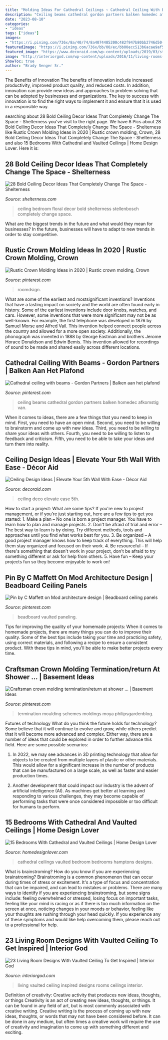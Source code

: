```yaml
---
title: "Molding Ideas For Cathedral Ceilings ~ Cathedral Ceiling With Beams"
description: "Ceiling beams cathedral gordon partners balken homedec afkomstig van"
date: "2023-08-10"
categories:
- "ideas"
tags: ["ideas"]
images:
- "https://i.pinimg.com/736x/8a/40/74/8a4074485200c482f947b80bb2746d50--crown-moldings-bathroom-crown-molding.jpg?b=t"
featuredImage: "https://i.pinimg.com/736x/bb/00/ec/bb00ecc513b6acae9af513899296bb8a.jpg"
featured_image: "https://www.decoraid.com/wp-content/uploads/2019/03/striped-ceiling-design-ideas-2019.jpg"
image: "http://interiorgod.com/wp-content/uploads/2016/11/living-rooms-with-vaulted-ceilings.jpg"
ShowToc: true
author: "Brady Senger Sr."
---
```



The Benefits of Innovation
The benefits of innovation include increased productivity, improved product quality, and reduced costs. In addition, innovation can provide new ideas and approaches to problem solving that can be adopted by businesses and organizations. The key to success with innovation is to find the right ways to implement it and ensure that it is used in a responsible way.

	

		
searching about 28 Bold Ceiling Decor Ideas That Completely Change The Space - Shelterness you've visit to the right page. We have 8 Pics about 28 Bold Ceiling Decor Ideas That Completely Change The Space - Shelterness like Rustic Crown Molding Ideas in 2020 | Rustic crown molding, Crown, 28 Bold Ceiling Decor Ideas That Completely Change The Space - Shelterness and also 15 Bedrooms With Cathedral and Vaulted Ceilings | Home Design Lover. Here it is:
		
    
## 28 Bold Ceiling Decor Ideas That Completely Change The Space - Shelterness

<img loading=lazy src="http://i.shelterness.com/2016/05/floral-bedroom-ceiling.jpg" onerror="this.onerror=null;this.src='https://tse1.mm.bing.net/th?id=OIP.eV9hKr1hNavq2dKUtxZm_AHaLG&amp;pid=15.1';" alt="28 Bold Ceiling Decor Ideas That Completely Change The Space - Shelterness">

_Source: shelterness.com_

>ceiling bedroom floral decor bold shelterness stellenbosch completely change space. 

	

What are the biggest trends in the future and what would they mean for businesses?
In the future, businesses will have to adapt to new trends in order to stay competitive.

    
## Rustic Crown Molding Ideas In 2020 | Rustic Crown Molding, Crown

<img loading=lazy src="https://i.pinimg.com/736x/bb/00/ec/bb00ecc513b6acae9af513899296bb8a.jpg" onerror="this.onerror=null;this.src='https://tse3.mm.bing.net/th?id=OIP.jyTN6g0IYUp4ZyksjiWU0gHaLH&amp;pid=15.1';" alt="Rustic Crown Molding Ideas in 2020 | Rustic crown molding, Crown">

_Source: pinterest.com_

>roomdsign. 

	

What are some of the earliest and mostsignificant inventions?
Inventions that have a lasting impact on society and the world are often found early in history. Some of the earliest inventions include door knobs, watches, and cars. However, some inventions that were more significant may not be as well-known. For example, the first telephone was developed in 1876 by Samuel Morse and Alfred Vail. This invention helped connect people across the country and allowed for a more open society. Additionally, the phonograph was invented in 1888 by George Eastman and brothers Jerome Horace Donaldson and Edwin Bemis. This invention allowed for recordings of sound to be made and shared easily across different locations.

    
## Cathedral Ceiling With Beams - Gordon Partners | Balken Aan Het Plafond

<img loading=lazy src="https://i.pinimg.com/736x/74/3d/d3/743dd3ca484882a008585e191077fdec.jpg" onerror="this.onerror=null;this.src='https://tse3.mm.bing.net/th?id=OIP.lVfupE-xC2lUvXCqsVUmEwHaLH&amp;pid=15.1';" alt="Cathedral ceiling with beams - Gordon Partners | Balken aan het plafond">

_Source: pinterest.com_

>ceiling beams cathedral gordon partners balken homedec afkomstig van. 

	

When it comes to ideas, there are a few things that you need to keep in mind. First, you need to have an open mind. Second, you need to be willing to brainstorm and come up with new ideas. Third, you need to be willing to share your ideas with others. Fourth, you need to be willing to listen to feedback and criticism. Fifth, you need to be able to take your ideas and turn them into reality.

    
## Ceiling Design Ideas | Elevate Your 5th Wall With Ease - Décor Aid

<img loading=lazy src="https://www.decoraid.com/wp-content/uploads/2019/03/striped-ceiling-design-ideas-2019.jpg" onerror="this.onerror=null;this.src='https://tse3.mm.bing.net/th?id=OIP.aCs3QVkvo_7WqGQWPA2A5QAAAA&amp;pid=15.1';" alt="Ceiling Design Ideas | Elevate Your 5th Wall With Ease - Décor Aid">

_Source: decoraid.com_

>ceiling deco elevate ease 5th. 

	

How to start a project: What are some tips?
If you're new to project management, or if you're just starting out, here are a few tips to get you started: 1. Make a plan – No one is born a project manager. You have to learn how to plan and manage projects. 2. Don't be afraid of trial and error – The best way to learn is by doing. Try different methods, tools and approaches until you find what works best for you. 3. Be organized – A good project manager knows how to keep track of everything. This will help them stay organized and focused on their work. 4. Be resourceful – If there's something that doesn't work in your project, don't be afraid to try something different or ask for help from others. 5. Have fun – Keep your projects fun so they become enjoyable to work on!

    
## Pin By C Maffett On Mod Architecture Design | Beadboard Ceiling Panels

<img loading=lazy src="https://i.pinimg.com/736x/55/60/e8/5560e87dfc4ecf6d1c1b613b60f7162b--trim-work-all-white.jpg" onerror="this.onerror=null;this.src='https://tse2.mm.bing.net/th?id=OIP.OWCXWBRisaoOykICn2Al4QHaNK&amp;pid=15.1';" alt="Pin by C Maffett on Mod architecture design | Beadboard ceiling panels">

_Source: pinterest.com_

>beadboard vaulted paneling. 

	

Tips for improving the quality of your homemade projects:
When it comes to homemade projects, there are many things you can do to improve their quality. Some of the best tips include taking your time and practicing safety, using correct materials, and following a recipe to ensure a consistent product. With these tips in mind, you'll be able to make better projects every time.

    
## Craftsman Crown Molding Termination/return At Shower … | Basement Ideas

<img loading=lazy src="https://i.pinimg.com/736x/8a/40/74/8a4074485200c482f947b80bb2746d50--crown-moldings-bathroom-crown-molding.jpg?b=t" onerror="this.onerror=null;this.src='https://tse1.mm.bing.net/th?id=OIP.kMSy44o8FRP3kHbsQqB2swDYEg&amp;pid=15.1';" alt="Craftsman crown molding termination/return at shower … | Basement Ideas">

_Source: pinterest.com_

>termination moulding schemes moldings moya philipsgardenblog. 

	

Futures of technology
What do you think the future holds for technology? Some believe that it will continue to evolve and grow, while others predict that it will become more advanced and complex. Either way, there are a number of ideas that could be explored in order to further advance this field. Here are some possible scenarios:
1) In 2022, we may see advances in 3D printing technology that allow for objects to be created from multiple layers of plastic or other materials. This would allow for a significant increase in the number of products that can be manufactured on a large scale, as well as faster and easier production times.

2) Another development that could impact our industry is the advent of artificial intelligence (AI). As machines get better at learning and responding to various challenges, they may become capable of performing tasks that were once considered impossible or too difficult for humans to perform.

    
## 15 Bedrooms With Cathedral And Vaulted Ceilings | Home Design Lover

<img loading=lazy src="https://homedesignlover.com/wp-content/uploads/2014/04/6-hamptons.jpg" onerror="this.onerror=null;this.src='https://tse1.mm.bing.net/th?id=OIP.fDH6mZVGDwJ6_gCY9NK7hwHaEu&amp;pid=15.1';" alt="15 Bedrooms With Cathedral and Vaulted Ceilings | Home Design Lover">

_Source: homedesignlover.com_

>cathedral ceilings vaulted bedroom bedrooms hamptons designs. 

	

What is brainstroming?
How do you know if you are experiencing brainstroming? Brainstroming is a common phenomenon that can occur during times of stress or excitement. It's a type of focus and concentration that can be impaired, and can lead to mistakes or problems. There are many ways to identify if you are experiencing brainstroming, but some signs include: feeling overwhelmed or stressed, losing focus on important tasks, feeling like your mind is racing or as if there is too much information on the screen at once, noticing changes in your moods or behavior, feeling like your thoughts are rushing through your head quickly. If you experience any of these symptoms and would like help overcoming them, please reach out to a professional for help.

    
## 23 Living Room Designs With Vaulted Ceiling To Get Inspired | Interior God

<img loading=lazy src="http://interiorgod.com/wp-content/uploads/2016/11/living-rooms-with-vaulted-ceilings.jpg" onerror="this.onerror=null;this.src='https://tse2.mm.bing.net/th?id=OIP.j8vCjkSO2GlhSr4vS8njIAHaJ2&amp;pid=15.1';" alt="23 Living Room Designs With Vaulted Ceiling To Get Inspired | Interior God">

_Source: interiorgod.com_

>living vaulted ceiling inspired designs rooms ceilings interior. 

	

Definition of creativity: Creative activity that produces new ideas, thoughts, or things
Creativity is an act of creating new ideas, thoughts, or things. It can be found in any field of art, but is most commonly associated with creative writing. Creative writing is the process of coming up with new ideas, thoughts, or words that may not have been considered before. It can be done in any medium, but often times a creative work will require the use of creativity and imagination to come up with something different and exciting.

